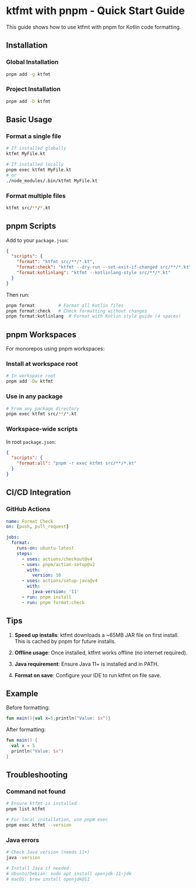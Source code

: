 # ktfmt with pnpm - Quick Start Guide

This guide shows how to use ktfmt with pnpm for Kotlin code formatting.

## Installation

### Global Installation
```bash
pnpm add -g ktfmt
```

### Project Installation
```bash
pnpm add -D ktfmt
```

## Basic Usage

### Format a single file
```bash
# If installed globally
ktfmt MyFile.kt

# If installed locally
pnpm exec ktfmt MyFile.kt
# or
./node_modules/.bin/ktfmt MyFile.kt
```

### Format multiple files
```bash
ktfmt src/**/*.kt
```

## pnpm Scripts

Add to your `package.json`:

```json
{
  "scripts": {
    "format": "ktfmt src/**/*.kt",
    "format:check": "ktfmt --dry-run --set-exit-if-changed src/**/*.kt",
    "format:kotlinlang": "ktfmt --kotlinlang-style src/**/*.kt"
  }
}
```

Then run:
```bash
pnpm format         # Format all Kotlin files
pnpm format:check   # Check formatting without changes
pnpm format:kotlinlang  # Format with Kotlin style guide (4 spaces)
```

## pnpm Workspaces

For monorepos using pnpm workspaces:

### Install at workspace root
```bash
# In workspace root
pnpm add -Dw ktfmt
```

### Use in any package
```bash
# From any package directory
pnpm exec ktfmt src/**/*.kt
```

### Workspace-wide scripts
In root `package.json`:
```json
{
  "scripts": {
    "format:all": "pnpm -r exec ktfmt src/**/*.kt"
  }
}
```

## CI/CD Integration

### GitHub Actions
```yaml
name: Format Check
on: [push, pull_request]

jobs:
  format:
    runs-on: ubuntu-latest
    steps:
      - uses: actions/checkout@v4
      - uses: pnpm/action-setup@v2
        with:
          version: 10
      - uses: actions/setup-java@v4
        with:
          java-version: '11'
      - run: pnpm install
      - run: pnpm format:check
```

## Tips

1. **Speed up installs**: ktfmt downloads a ~65MB JAR file on first install. This is cached by pnpm for future installs.

2. **Offline usage**: Once installed, ktfmt works offline (no internet required).

3. **Java requirement**: Ensure Java 11+ is installed and in PATH.

4. **Format on save**: Configure your IDE to run ktfmt on file save.

## Example

Before formatting:
```kotlin
fun main(){val x=5;println("Value: $x")}
```

After formatting:
```kotlin
fun main() {
  val x = 5
  println("Value: $x")
}
```

## Troubleshooting

### Command not found
```bash
# Ensure ktfmt is installed
pnpm list ktfmt

# For local installation, use pnpm exec
pnpm exec ktfmt --version
```

### Java errors
```bash
# Check Java version (needs 11+)
java -version

# Install Java if needed
# Ubuntu/Debian: sudo apt install openjdk-11-jdk
# macOS: brew install openjdk@11
```
